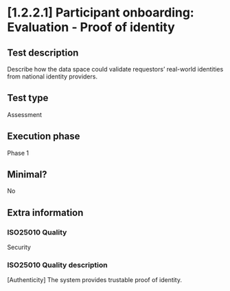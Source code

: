 
# [1.2.2.1] Participant onboarding: Evaluation - Proof of identity
 
## Test description
Describe how the data space could validate requestors’ real-world identities from national identity providers.
 
## Test type
Assessment
 
## Execution phase
Phase 1
 
## Minimal?
No
 
## Extra information
### ISO25010 Quality
Security
### ISO25010 Quality description
[Authenticity] The system provides trustable proof of identity.
    